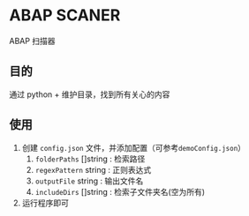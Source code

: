 # ABAP SCANER

ABAP 扫描器

## 目的

通过 python + 维护目录，找到所有关心的内容

## 使用

1. 创建 `config.json` 文件，并添加配置（可参考`demoConfig.json`）
   1. `folderPaths`     []string   : 检索路径
   2. `regexPattern`    string     : 正则表达式
   3. `outputFile`      string     : 输出文件名
   4. `includeDirs`     []string   : 检索子文件夹名(空为所有)
2. 运行程序即可
